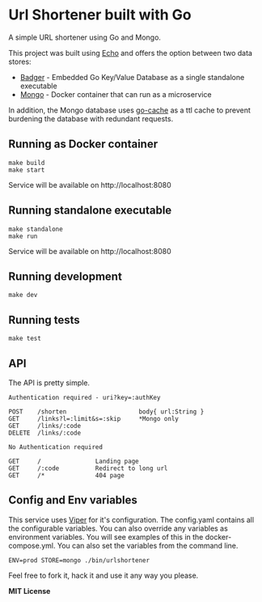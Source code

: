 # Url Shortener built with Go

A simple URL shortener using Go and Mongo.

This project was built using [Echo](https://echo.labstack.com/) and offers the option between two data stores:

* [Badger](https://github.com/dgraph-io/badger) - Embedded Go Key/Value Database as a single standalone executable 
* [Mongo](https://github.com/mongodb/mongo-go-driver) - Docker container that can run as a microservice

In addition, the Mongo database uses [go-cache](github.com/patrickmn/go-cache) as a ttl cache to prevent burdening the database with redundant requests.  

## Running as Docker container

```
make build
make start
```

Service will be available on http://localhost:8080


## Running standalone executable

```
make standalone
make run
```

Service will be available on http://localhost:8080

## Running development

```
make dev
```

## Running tests

```
make test
```

## API

The API is pretty simple.

```
Authentication required - uri?key=:authKey

POST    /shorten                    body{ url:String }
GET     /links?l=:limit&s=:skip     *Mongo only
GET     /links/:code
DELETE  /links/:code

No Authentication required

GET     /               Landing page
GET     /:code          Redirect to long url
GET     /*              404 page
```

## Config and Env variables

This service uses [Viper](https://github.com/spf13/viper) for it's configuration. The config.yaml contains all the 
configurable variables. You can also override any variables as environment variables. You will see examples of this
in the docker-compose.yml. You can also set the variables from the command line.

```
ENV=prod STORE=mongo ./bin/urlshortener
```

Feel free to fork it, hack it and use it any way you please.

**MIT License**
